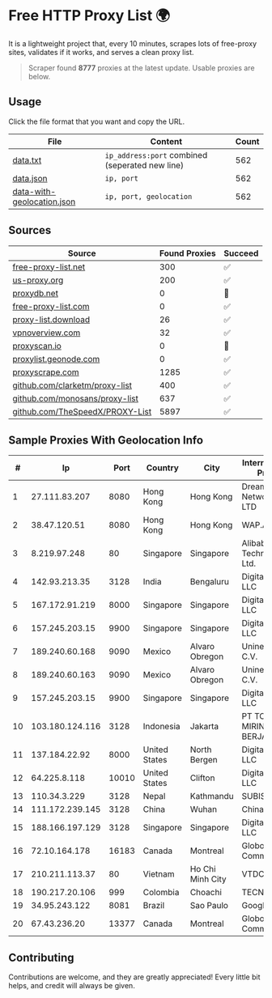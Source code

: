 
# Free HTTP Proxy List 🌍

It is a lightweight project that, every 10 minutes, scrapes lots of free-proxy sites, validates if it works, and serves a clean proxy list.


> Scraper found **8777** proxies at the latest update. Usable proxies are below.

## Usage

Click the file format that you want and copy the URL.


|File|Content|Count|
|----|-------|-----|
|[data.txt](https://raw.githubusercontent.com/themiralay/Proxy-List-World/master/data.txt)|`ip_address:port` combined (seperated new line)|562|
|[data.json](https://raw.githubusercontent.com/themiralay/Proxy-List-World/master/data.json)|`ip, port`|562|
|[data-with-geolocation.json](https://raw.githubusercontent.com/themiralay/Proxy-List-World/master/data-with-geolocation.json)|`ip, port, geolocation`|562|

## Sources

|Source|Found Proxies|Succeed|
|------|-------------|-------|
|[free-proxy-list.net](https://free-proxy-list.net)|300|✅|
|[us-proxy.org](https://www.us-proxy.org)|200|✅|
|[proxydb.net](http://proxydb.net)|0|🚫|
|[free-proxy-list.com](https://free-proxy-list.com/?page=&port=&type%5B%5D=http&type%5B%5D=https&up_time=0&search=Search)|0|✅|
|[proxy-list.download](https://www.proxy-list.download/HTTP)|26|✅|
|[vpnoverview.com](https://vpnoverview.com/privacy/anonymous-browsing/free-proxy-servers)|32|✅|
|[proxyscan.io](https://www.proxyscan.io)|0|🚫|
|[proxylist.geonode.com](https://proxylist.geonode.com/api/proxy-list?limit=300&page=1&sort_by=lastChecked&sort_type=desc&protocols=http,https)|0|✅|
|[proxyscrape.com](https://api.proxyscrape.com/v2/?request=displayproxies&protocol=http&timeout=10000&country=all&ssl=all&anonymity=all)|1285|✅|
|[github.com/clarketm/proxy-list](https://raw.githubusercontent.com/clarketm/proxy-list/master/proxy-list-raw.txt)|400|✅|
|[github.com/monosans/proxy-list](https://raw.githubusercontent.com/monosans/proxy-list/main/proxies/http.txt)|637|✅|
|[github.com/TheSpeedX/PROXY-List](https://raw.githubusercontent.com/TheSpeedX/PROXY-List/master/http.txt)|5897|✅|


## Sample Proxies With Geolocation Info

|#|Ip|Port|Country|City|Internet Service Provider|
|-|--|----|-------|----|-------------------------|
|1|27.111.83.207|8080|Hong Kong|Hong Kong|Dreamscape Networks PTY LTD|
|2|38.47.120.51|8080|Hong Kong|Hong Kong|WAP.AC LTD|
|3|8.219.97.248|80|Singapore|Singapore|Alibaba (US) Technology Co., Ltd.|
|4|142.93.213.35|3128|India|Bengaluru|DigitalOcean, LLC|
|5|167.172.91.219|8000|Singapore|Singapore|DigitalOcean, LLC|
|6|157.245.203.15|9900|Singapore|Singapore|DigitalOcean, LLC|
|7|189.240.60.168|9090|Mexico|Alvaro Obregon|Uninet S.A. de C.V.|
|8|189.240.60.163|9090|Mexico|Alvaro Obregon|Uninet S.A. de C.V.|
|9|157.245.203.15|9900|Singapore|Singapore|DigitalOcean, LLC|
|10|103.180.124.116|3128|Indonesia|Jakarta|PT TOKO MIRING BERJAYA|
|11|137.184.22.92|8000|United States|North Bergen|DigitalOcean, LLC|
|12|64.225.8.118|10010|United States|Clifton|DigitalOcean, LLC|
|13|110.34.3.229|3128|Nepal|Kathmandu|SUBISU C7|
|14|111.172.239.145|3128|China|Wuhan|China Telecom|
|15|188.166.197.129|3128|Singapore|Singapore|DigitalOcean, LLC|
|16|72.10.164.178|16183|Canada|Montreal|GloboTech Communications|
|17|210.211.113.37|80|Vietnam|Ho Chi Minh City|VTDC|
|18|190.217.20.106|999|Colombia|Choachi|TECNOLOGÍA|
|19|34.95.243.122|8081|Brazil|Sao Paulo|Google LLC|
|20|67.43.236.20|13377|Canada|Montreal|GloboTech Communications|



## Contributing

Contributions are welcome, and they are greatly appreciated! Every
little bit helps, and credit will always be given.

